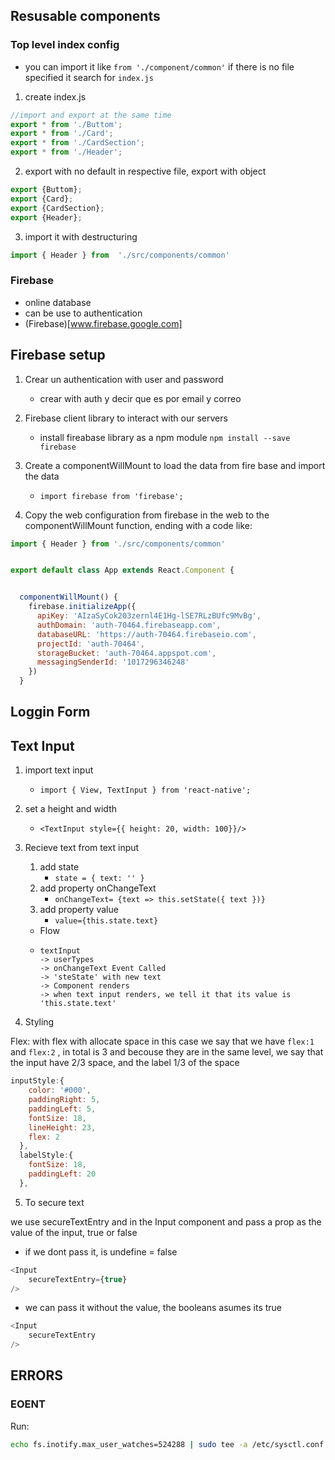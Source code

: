 ## Resusable components

### Top level index config

- you can import it like `from './component/common'` if there is no file specified it search for `index.js`

1. create index.js
```js
//import and export at the same time
export * from './Buttom';
export * from './Card';
export * from './CardSection';
export * from './Header';
```


2. export with no default in respective file, export with object

```js
export {Buttom};
export {Card};
export {CardSection};
export {Header};
```

3. import it with destructuring

```js
import { Header } from  './src/components/common'
```

### Firebase

- online database
- can be use to authentication
- (Firebase)[www.firebase.google.com]

## Firebase setup

1. Crear un authentication with user and password
    - crear with auth y decir que es por email y correo

2. Firebase client library to interact with our servers
    - install fireabase library as a npm module `npm install --save firebase`

3. Create a componentWillMount to load the data from fire base and import the data
    - `import firebase from 'firebase'; `

3. Copy the web configuration from firebase in the web to the componentWillMount function, ending with a code like:

```js
import { Header } from './src/components/common'


export default class App extends React.Component {


  componentWillMount() {
    firebase.initializeApp({
      apiKey: 'AIzaSyCok203zernl4E1Hg-lSE7RLzBUfc9MvBg',
      authDomain: 'auth-70464.firebaseapp.com',
      databaseURL: 'https://auth-70464.firebaseio.com',
      projectId: 'auth-70464',
      storageBucket: 'auth-70464.appspot.com',
      messagingSenderId: '1017296346248'
    })
  }
```

## Loggin Form

## Text Input

1. import text input
    - `import { View, TextInput } from 'react-native';`

2. set a height and width
    - `<TextInput style={{ height: 20, width: 100}}/>`

3. Recieve text from text input
    1. add state
        - `state = { text: '' }`
    2. add property onChangeText
        - `onChangeText= {text => this.setState({ text })}`
    3. add property value
        - `value={this.state.text}`



    - Flow
    -   ```
        textInput
        -> userTypes
        -> onChangeText Event Called
        -> 'steState' with new text
        -> Component renders
        -> when text input renders, we tell it that its value is 'this.state.text'
        ```

4. Styling

Flex: with flex with allocate space in this case we say that we have `flex:1` and `flex:2` , in total is 3 and becouse they are in the same level, we say that the input have 2/3 space, and the label 1/3 of the space

```js
inputStyle:{
    color: '#000',
    paddingRight: 5,
    paddingLeft: 5,
    fontSize: 18,
    lineHeight: 23,
    flex: 2
  },
  labelStyle:{
    fontSize: 18,
    paddingLeft: 20
  },
```

5. To secure text

we use secureTextEntry and in the Input component and pass a prop as the value of the input, true or false
- if we dont pass it, is undefine = false
```js
<Input
    secureTextEntry={true}
/>
```

- we can pass it without the value, the booleans asumes its true
```js
<Input
    secureTextEntry
/>
```
















## ERRORS

### EOENT
Run:

```bash
echo fs.inotify.max_user_watches=524288 | sudo tee -a /etc/sysctl.conf && sudo sysctl -p
```